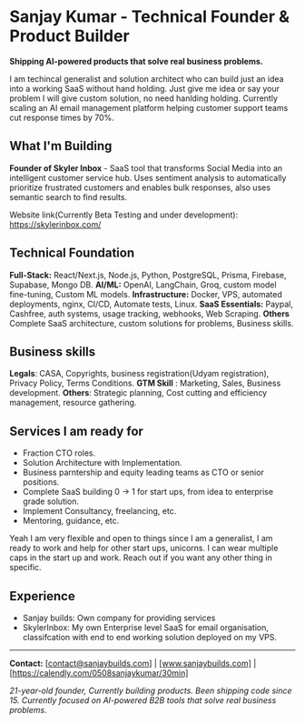 # Sanjay Kumar - Technical Founder & Product Builder

**Shipping AI-powered products that solve real business problems.**

I am techincal generalist and solution architect who can build just an idea into a working SaaS without hand holding. Just give me idea or say your problem I will give custom solution, no need hanlding holding. Currently scaling an AI email management platform helping customer support teams cut response times by 70%. 

## What I'm Building

**Founder of Skyler Inbox** - SaaS tool that transforms Social Media into an intelligent customer service hub. Uses sentiment analysis to automatically prioritize frustrated customers and enables bulk responses, also uses semantic search to find results. 

Website link(Currently Beta Testing and under development): https://skylerinbox.com/ 


## Technical Foundation

**Full-Stack:** React/Next.js, Node.js, Python, PostgreSQL, Prisma, Firebase, Supabase, Mongo DB. 
**AI/ML:** OpenAI, LangChain, Groq, custom model fine-tuning, Custom ML models. 
**Infrastructure:** Docker, VPS, automated deployments, nginx, CI/CD, Automate tests, Linux. 
**SaaS Essentials:** Paypal, Cashfree, auth systems, usage tracking, webhooks, Web Scraping.
**Others** Complete SaaS architecture, custom solutions for problems, Business skills. 

## Business skills

**Legals**: CASA, Copyrights, business registration(Udyam registration), Privacy Policy, Terms Conditions. 
**GTM Skill** : Marketing, Sales, Business development. 
**Others**: Strategic planning, Cost cutting and efficiency management, resource gathering. 

## Services I am ready for

- Fraction CTO roles. 
- Solution Architecture with Implementation.
- Business parntership and equity leading teams as CTO or senior positions.
- Complete SaaS building 0 -> 1 for start ups, from idea to enterprise grade solution.
- Implement Consultancy, freelancing, etc.
- Mentoring, guidance, etc.

Yeah I am very flexible and open to things since I am a generalist, I am ready to work and help for other start ups, unicorns. I can wear multiple caps in the start up and work. Reach out if you want any other thing in specific.

## Experience

- Sanjay builds: Own company for providing services
- SkylerInbox: My own Enterprise level SaaS for email organisation, classifcation with end to end working solution deployed on my VPS. 

---

**Contact:** [contact@sanjaybuilds.com] | [www.sanjaybuilds.com] | [https://calendly.com/0508sanjaykumar/30min]

*21-year-old founder, Currently building products. Been shipping code since 15. Currently focused on AI-powered B2B tools that solve real business problems.*
